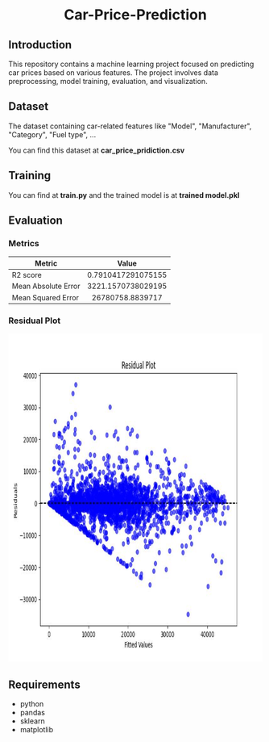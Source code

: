 <p align="center">
 <h1 align="center">Car-Price-Prediction</h1>
</p>

## Introduction
This repository contains a machine learning project focused on predicting car prices based on various features. The project involves data preprocessing, model training, evaluation, and visualization.

## Dataset
The dataset containing car-related features like "Model", "Manufacturer", "Category", "Fuel type", ... 

You can find this dataset at **car_price_pridiction.csv**

## Training
You can find at **train.py** and the trained model is at **trained model.pkl**

## Evaluation

### Metrics
|Metric|Value|
|-----------|:-----------:|
|R2 score|0.7910417291075155|
|Mean Absolute Error|3221.1570738029195|
|Mean Squared Error|26780758.8839717|

### Residual Plot
<img src="residualplot.jpg" width="950" height="650">

## Requirements
* python
* pandas
* sklearn
* matplotlib
